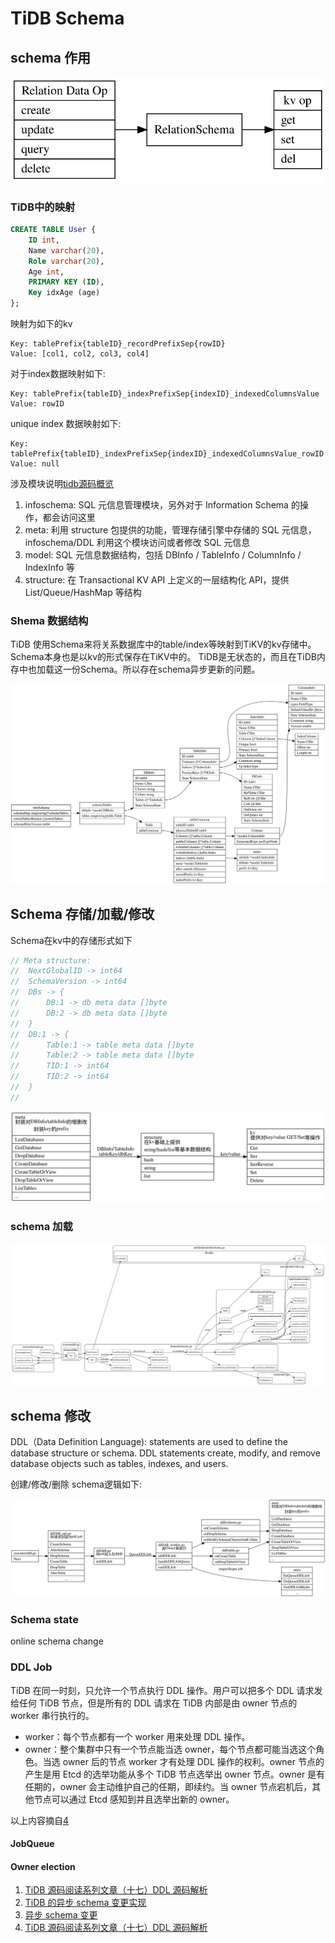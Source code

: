 # TiDB Schema

## schema 作用

![schema-curd-to-kv](./schema-curd-to-kv.svg)

### TiDB中的映射
```sql
CREATE TABLE User {
	ID int,
	Name varchar(20),
	Role varchar(20),
	Age int,
	PRIMARY KEY (ID),
	Key idxAge (age)
};
```
映射为如下的kv

```
Key: tablePrefix{tableID}_recordPrefixSep{rowID}
Value: [col1, col2, col3, col4]
```

对于index数据映射如下:
```
Key: tablePrefix{tableID}_indexPrefixSep{indexID}_indexedColumnsValue
Value: rowID
```

unique index 数据映射如下:

```
Key: tablePrefix{tableID}_indexPrefixSep{indexID}_indexedColumnsValue_rowID
Value: null
```

涉及模块说明[tidb源码概览](https://pingcap.com/blog-cn/tidb-source-code-reading-2/)

1. infoschema:  SQL 元信息管理模块，另外对于 Information Schema 的操作，都会访问这里
2. meta:  利用 structure 包提供的功能，管理存储引擎中存储的 SQL 元信息，infoschema/DDL 利用这个模块访问或者修改 SQL 元信息
3. model: SQL 元信息数据结构，包括 DBInfo / TableInfo / ColumnInfo / IndexInfo 等
4. structure: 在 Transactional KV API 上定义的一层结构化 API，提供 List/Queue/HashMap 等结构

### Shema 数据结构

TiDB 使用Schema来将关系数据库中的table/index等映射到TiKV的kv存储中。 Schema本身也是以kv的形式保存在TiKV中的。
TiDB是无状态的，而且在TiDB内存中也加载这一份Schema。所以存在schema异步更新的问题。

![model](./model.svg)

## Schema 存储/加载/修改

Schema在kv中的存储形式如下
```go
// Meta structure:
//	NextGlobalID -> int64
//	SchemaVersion -> int64
//	DBs -> {
//		DB:1 -> db meta data []byte
//		DB:2 -> db meta data []byte
//	}
//	DB:1 -> {
//		Table:1 -> table meta data []byte
//		Table:2 -> table meta data []byte
//		TID:1 -> int64
//		TID:2 -> int64
//	}
//
```

![schema-save](schema-save.svg)


### schema 加载



![schema-load](./schema-load.svg)



## schema 修改

DDL（Data Definition Language): statements are used to define the database structure or schema.
DDL statements create, modify, and remove database objects such as tables, indexes, and users. 

创建/修改/删除 schema逻辑如下:

![ddl-schema-flow](./ddl-schema-flow.svg)

### Schema state

online schema change

### DDL Job

TiDB 在同一时刻，只允许一个节点执行 DDL 操作。用户可以把多个 DDL 请求发给任何 TiDB 节点，但是所有的 DDL 请求在 TiDB 内部是由 owner 节点的 worker 串行执行的。
* worker：每个节点都有一个 worker 用来处理 DDL 操作。
* owner：整个集群中只有一个节点能当选 owner，每个节点都可能当选这个角色。当选 owner 后的节点 worker 才有处理 DDL 操作的权利。owner 节点的产生是用 Etcd 的选举功能从多个 TiDB 节点选举出 owner 节点。owner 是有任期的，owner 会主动维护自己的任期，即续约。当 owner 节点宕机后，其他节点可以通过 Etcd 感知到并且选举出新的 owner。

以上内容摘自[4](https://pingcap.com/blog-cn/tidb-source-code-reading-17/)

#### JobQueue

#### Owner election


1. [TiDB 源码阅读系列文章（十七）DDL 源码解析](https://pingcap.com/blog-cn/tidb-source-code-reading-17/)
2. [TiDB 的异步 schema 变更实现](https://github.com/ngaut/builddatabase/blob/master/f1/schema-change-implement.md)
3. [异步 schema 变更](https://github.com/ngaut/builddatabase/blob/master/f1/schema-change.md)
4. [TiDB 源码阅读系列文章（十七）DDL 源码解析](https://pingcap.com/blog-cn/tidb-source-code-reading-17/)
